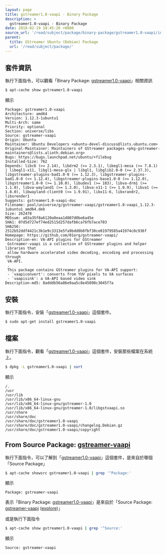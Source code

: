 ```yaml
---
layout: page
title: gstreamer1.0-vaapi - Binary Package
description: >
  gstreamer1.0-vaapi - Binary Package
date: 2018-02-19 18:45:26 +0800
source_url: '/read/subject/package/binary-package/gstreamer1.0-vaapi/index.md'
parent:
  title: GStreamer Ubuntu (Debian) Package
  url: '/read/subject/package/'
---
```



## 套件資訊

執行下面指令，可以觀看「Binary Package: [gstreamer1.0-vaapi](https://packages.ubuntu.com/artful/gstreamer1.0-vaapi)」相關資訊

``` sh
$ apt-cache show gstreamer1.0-vaapi
```

顯示

```
Package: gstreamer1.0-vaapi
Architecture: amd64
Version: 1.12.3-1ubuntu1
Multi-Arch: same
Priority: optional
Section: universe/libs
Source: gstreamer-vaapi
Origin: Ubuntu
Maintainer: Ubuntu Developers <ubuntu-devel-discuss@lists.ubuntu.com>
Original-Maintainer: Maintainers of GStreamer packages <pkg-gstreamer-maintainers@lists.alioth.debian.org>
Bugs: https://bugs.launchpad.net/ubuntu/+filebug
Installed-Size: 762
Depends: libc6 (>= 2.14), libdrm2 (>= 2.3.1), libegl1-mesa (>= 7.8.1) | libegl1-x11, libgl1-mesa-glx | libgl1, libglib2.0-0 (>= 2.37.3), libgstreamer-plugins-bad1.0-0 (>= 1.12.3), libgstreamer-plugins-bad1.0-0 (<< 1.12.4), libgstreamer-plugins-base1.0-0 (>= 1.12.0), libgstreamer1.0-0 (>= 1.10.0), libudev1 (>= 183), libva-drm1 (>= 1.1.0), libva-wayland1 (>= 1.3.0), libva-x11-1 (>= 1.0.9), libva1 (>= 1.8.0), libwayland-client0 (>= 1.9.91), libx11-6, libxrandr2, libxrender1
Suggests: gstreamer1.0-vaapi-doc
Filename: pool/universe/g/gstreamer-vaapi/gstreamer1.0-vaapi_1.12.3-1ubuntu1_amd64.deb
Size: 262478
MD5sum: a03a35f8a6120a0eaa1d807d0be6a45e
SHA1: 07d5d727ef74ed2515d257dafb6ca76fb7ace703
SHA256: 2512b52ddf4421c3b1e9c3313e5fa9bdd0b8fbf30ce01979585a41974c0c936f
Homepage: https://github.com/01org/gstreamer-vaapi/
Description-en: VA-API plugins for GStreamer
 Gstreamer-vaapi is a collection of GStreamer plugins and helper libraries that
 allow hardware accelerated video decoding, encoding and processing through
 VA-API.
 .
 This package contains GStreamer plugins for VA-API support:
 - `vaapiconvert': converts from YUV pixels to VA surfaces
 - `vaapisink': a VA-API based video sink
Description-md5: 8adddb56a86e9aa5c8e45098c3045f7a

```

## 安裝

執行下面指令，安裝「[gstreamer1.0-vaapi](https://packages.ubuntu.com/artful/gstreamer1.0-vaapi)」這個套件。

``` sh
$ sudo apt-get install gstreamer1.0-vaapi
```

## 檔案

執行下面指令，觀看「[gstreamer1.0-vaapi](https://packages.ubuntu.com/artful/gstreamer1.0-vaapi)」這個套件，安裝那些檔案在系統上。

``` sh
$ dpkg -L gstreamer1.0-vaapi | sort
```

顯示

```
/.
/usr
/usr/lib
/usr/lib/x86_64-linux-gnu
/usr/lib/x86_64-linux-gnu/gstreamer-1.0
/usr/lib/x86_64-linux-gnu/gstreamer-1.0/libgstvaapi.so
/usr/share
/usr/share/doc
/usr/share/doc/gstreamer1.0-vaapi
/usr/share/doc/gstreamer1.0-vaapi/changelog.Debian.gz
/usr/share/doc/gstreamer1.0-vaapi/copyright
```

## From Source Package: [gstreamer-vaapi](/book-framework-gstreamer/read/subject/package/source-package/gstreamer-vaapi)

執行下面指令，可以了解到「[gstreamer1.0-vaapi](https://packages.ubuntu.com/artful/gstreamer1.0-vaapi)」這個套件，是來自於哪個「Source Package」

``` sh
$ apt-cache showsrc gstreamer1.0-vaapi | grep '^Package:'
```

顯示

```
Package: gstreamer-vaapi
```
表示「Binary Package: [gstreamer1.0-vaapi](https://packages.ubuntu.com/artful/gstreamer1.0-vaapi)」是來自於「Source Package: [gstreamer-vaapi](https://packages.ubuntu.com/source/artful/gstreamer-vaapi) ([explore](/book-framework-gstreamer/read/subject/package/source-package/gstreamer-vaapi))」

或是執行下面指令

``` sh
$ apt-cache show gstreamer1.0-vaapi | grep '^Source:'
```

顯示

```
Source: gstreamer-vaapi
```

